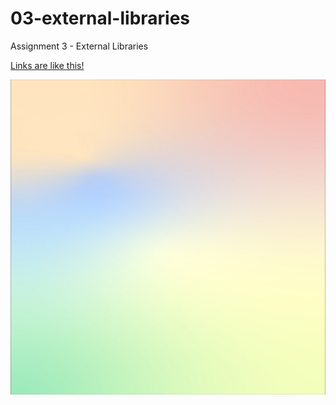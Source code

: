 # 03-external-libraries  

 Assignment 3 - External Libraries  

 [Links are like this!](https://google.com)  

 ![images are like this!](bkgd.jpg)

